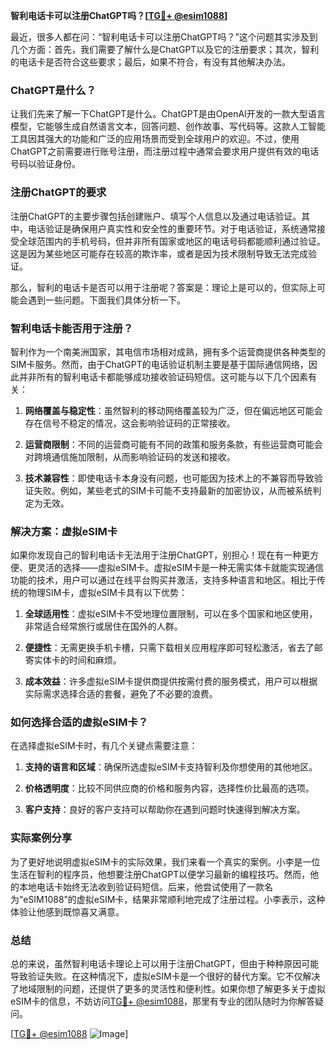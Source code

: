**智利电话卡可以注册ChatGPT吗？[[TG💪+ @esim1088](https://t.me/s/esim1088)]**

最近，很多人都在问：“智利电话卡可以注册ChatGPT吗？”这个问题其实涉及到几个方面：首先，我们需要了解什么是ChatGPT以及它的注册要求；其次，智利的电话卡是否符合这些要求；最后，如果不符合，有没有其他解决办法。

### ChatGPT是什么？

让我们先来了解一下ChatGPT是什么。ChatGPT是由OpenAI开发的一款大型语言模型，它能够生成自然语言文本，回答问题、创作故事、写代码等。这款人工智能工具因其强大的功能和广泛的应用场景而受到全球用户的欢迎。不过，使用ChatGPT之前需要进行账号注册，而注册过程中通常会要求用户提供有效的电话号码以验证身份。

### 注册ChatGPT的要求

注册ChatGPT的主要步骤包括创建账户、填写个人信息以及通过电话验证。其中，电话验证是确保用户真实性和安全性的重要环节。对于电话验证，系统通常接受全球范围内的手机号码，但并非所有国家或地区的电话号码都能顺利通过验证。这是因为某些地区可能存在较高的欺诈率，或者是因为技术限制导致无法完成验证。

那么，智利的电话卡是否可以用于注册呢？答案是：理论上是可以的，但实际上可能会遇到一些问题。下面我们具体分析一下。

### 智利电话卡能否用于注册？

智利作为一个南美洲国家，其电信市场相对成熟，拥有多个运营商提供各种类型的SIM卡服务。然而，由于ChatGPT的电话验证机制主要是基于国际通信网络，因此并非所有的智利电话卡都能够成功接收验证码短信。这可能与以下几个因素有关：

1. **网络覆盖与稳定性**：虽然智利的移动网络覆盖较为广泛，但在偏远地区可能会存在信号不稳定的情况，这会影响验证码的正常接收。
   
2. **运营商限制**：不同的运营商可能有不同的政策和服务条款，有些运营商可能会对跨境通信施加限制，从而影响验证码的发送和接收。

3. **技术兼容性**：即使电话卡本身没有问题，也可能因为技术上的不兼容而导致验证失败。例如，某些老式的SIM卡可能不支持最新的加密协议，从而被系统判定为无效。

### 解决方案：虚拟eSIM卡

如果你发现自己的智利电话卡无法用于注册ChatGPT，别担心！现在有一种更方便、更灵活的选择——虚拟eSIM卡。虚拟eSIM卡是一种无需实体卡就能实现通信功能的技术，用户可以通过在线平台购买并激活，支持多种语言和地区。相比于传统的物理SIM卡，虚拟eSIM卡具有以下优势：

1. **全球适用性**：虚拟eSIM卡不受地理位置限制，可以在多个国家和地区使用，非常适合经常旅行或居住在国外的人群。
   
2. **便捷性**：无需更换手机卡槽，只需下载相关应用程序即可轻松激活，省去了邮寄实体卡的时间和麻烦。

3. **成本效益**：许多虚拟eSIM卡提供商提供按需付费的服务模式，用户可以根据实际需求选择合适的套餐，避免了不必要的浪费。

### 如何选择合适的虚拟eSIM卡？

在选择虚拟eSIM卡时，有几个关键点需要注意：

1. **支持的语言和区域**：确保所选虚拟eSIM卡支持智利及你想使用的其他地区。
   
2. **价格透明度**：比较不同供应商的价格和服务内容，选择性价比最高的选项。

3. **客户支持**：良好的客户支持可以帮助你在遇到问题时快速得到解决方案。

### 实际案例分享

为了更好地说明虚拟eSIM卡的实际效果，我们来看一个真实的案例。小李是一位生活在智利的程序员，他想要注册ChatGPT以便学习最新的编程技巧。然而，他的本地电话卡始终无法收到验证码短信。后来，他尝试使用了一款名为“eSIM1088”的虚拟eSIM卡，结果非常顺利地完成了注册过程。小李表示，这种体验让他感到既惊喜又满意。

### 总结

总的来说，虽然智利电话卡理论上可以用于注册ChatGPT，但由于种种原因可能导致验证失败。在这种情况下，虚拟eSIM卡是一个很好的替代方案。它不仅解决了地域限制的问题，还提供了更多的灵活性和便利性。如果你想了解更多关于虚拟eSIM卡的信息，不妨访问[TG💪+ @esim1088](https://t.me/s/esim1088)，那里有专业的团队随时为你解答疑问。

[[TG💪+ @esim1088](https://t.me/s/esim1088) ![Image](https://i.postimg.cc/4NQfJmqS/Snipaste-2025-05-13-00-14-12.png)]
